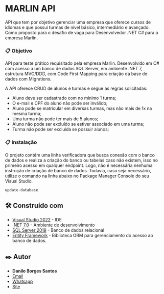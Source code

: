 ﻿# MARLIN API

API que tem por objetivo gerenciar uma empresa que oferece cursos de idiomas e que possui turmas de nível básico, intermediário e avançado.
Como proposto para o desafio de vaga para Desenvolvedor .NET C# para a empresa Marlin.


### 📋 Objetivo

API para teste prático requisitado pela empresa Marlin. Desenvolvido em C# com acesso a um banco de dados SQL Server, em ambiente .NET 7, estrutura MVC/DDD, com Code First Mapping para criação da base de dados com Migrations.

A API oferece CRUD de alunos e turmas e segue as regras solicitadas:

* Aluno deve ser cadastrado com no mínimo 1 turma;
* O e-mail e CPF do aluno não pode ser inválido;
* Aluno pode se matricular em diversas turmas, mas não mais de 1x na mesma turma;
* Uma turma não pode ter mais de 5 alunos;
* Aluno não pode ser excluído se estiver associado em uma turma;
* Turma não pode ser excluída se possuir alunos;

### 📋 Instalação

O projeto contém uma linha verificadora que busca conexão com o banco de dados e realiza a criação do banco ou tabelas caso não existem, isso no primeiro acesso em qualquer endpoint.
Logo, não é necessária nenhuma instrução de criação de banco de dados. Todavia, caso seja necessário, utilize o comando na linha abaixo no Package Manager Console do seu Visual Studio.
```
update-database
```

## 🛠️ Construído com

* [Visual Studio 2022](https://visualstudio.microsoft.com/) - IDE
* [.NET 7.0](https://dotnet.microsoft.com/en-us/download/dotnet/7.0) - Ambiente de desenvolvimento
* [SQL Server 2019](https://www.microsoft.com/pt-br/sql-server/sql-server-downloads) - Banco de dados relacional
* [Entity Framework](https://learn.microsoft.com/pt-br/ef/) - Biblioteca ORM para gerenciamento do acesso ao banco de dados.

## ✒️ Autor

* **Danilo Borges Santos** 
* [Email](mailto:borges_santos89@hotmail.com)
* [Whatsapp](https://api.whatsapp.com/send?phone=5573999403798)
* [Site](https://www.dandev.com.br)